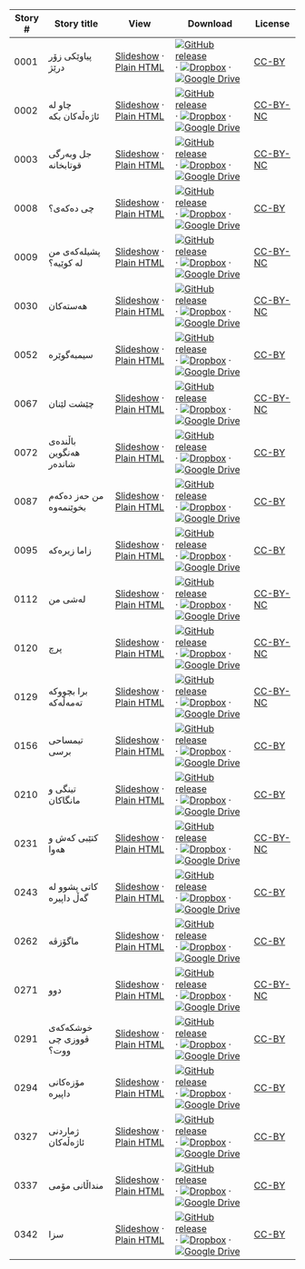 Story # | Story title | View | Download | License
-------- | -----------  |:-------:| ---------------- | -------
0001 | پیاوێكی زۆر درێژ | <a href="https://global-asp.github.io/stories/ckb/0001_پیاوێكی-زۆر-درێژ_slides.html" target="_blank">Slideshow</a> · [Plain HTML](https://global-asp.github.io/stories/ckb/0001_پیاوێكی-زۆر-درێژ.html) | [![GitHub release](https://cloud.githubusercontent.com/assets/9295750/9483128/0e089e5e-4b51-11e5-98ca-6da5cef156a7.png "GitHub release")]() · [![Dropbox](https://cloud.githubusercontent.com/assets/9295750/10150606/3f5ae2dc-65f5-11e5-8f63-841c51cc1cde.png "Dropbox")]() · [![Google Drive](https://cloud.githubusercontent.com/assets/9295750/9473522/1d6fdde4-4b10-11e5-98f5-aa6c6b04a08e.png "Google Drive")]() | [CC-BY](https://creativecommons.org/licenses/by/3.0/)
0002 | چاو لە ئاژەڵەكان بكە | <a href="https://global-asp.github.io/stories/ckb/0002_چاو-لە-ئاژەڵەكان-بكە_slides.html" target="_blank">Slideshow</a> · [Plain HTML](https://global-asp.github.io/stories/ckb/0002_چاو-لە-ئاژەڵەكان-بكە.html) | [![GitHub release](https://cloud.githubusercontent.com/assets/9295750/9483128/0e089e5e-4b51-11e5-98ca-6da5cef156a7.png "GitHub release")]() · [![Dropbox](https://cloud.githubusercontent.com/assets/9295750/10150606/3f5ae2dc-65f5-11e5-8f63-841c51cc1cde.png "Dropbox")]() · [![Google Drive](https://cloud.githubusercontent.com/assets/9295750/9473522/1d6fdde4-4b10-11e5-98f5-aa6c6b04a08e.png "Google Drive")]() | [CC-BY-NC](http://creativecommons.org/licenses/by-nc/3.0/)
0003 | جل وبەرگی قوتابخانە | <a href="https://global-asp.github.io/stories/ckb/0003_جل-وبەرگی-قوتابخانە_slides.html" target="_blank">Slideshow</a> · [Plain HTML](https://global-asp.github.io/stories/ckb/0003_جل-وبەرگی-قوتابخانە.html) | [![GitHub release](https://cloud.githubusercontent.com/assets/9295750/9483128/0e089e5e-4b51-11e5-98ca-6da5cef156a7.png "GitHub release")]() · [![Dropbox](https://cloud.githubusercontent.com/assets/9295750/10150606/3f5ae2dc-65f5-11e5-8f63-841c51cc1cde.png "Dropbox")]() · [![Google Drive](https://cloud.githubusercontent.com/assets/9295750/9473522/1d6fdde4-4b10-11e5-98f5-aa6c6b04a08e.png "Google Drive")]() | [CC-BY-NC](http://creativecommons.org/licenses/by-nc/3.0/)
0008 | چی دەكەی؟ | <a href="https://global-asp.github.io/stories/ckb/0008_چی-دەكەی؟_slides.html" target="_blank">Slideshow</a> · [Plain HTML](https://global-asp.github.io/stories/ckb/0008_چی-دەكەی؟.html) | [![GitHub release](https://cloud.githubusercontent.com/assets/9295750/9483128/0e089e5e-4b51-11e5-98ca-6da5cef156a7.png "GitHub release")]() · [![Dropbox](https://cloud.githubusercontent.com/assets/9295750/10150606/3f5ae2dc-65f5-11e5-8f63-841c51cc1cde.png "Dropbox")]() · [![Google Drive](https://cloud.githubusercontent.com/assets/9295750/9473522/1d6fdde4-4b10-11e5-98f5-aa6c6b04a08e.png "Google Drive")]() | [CC-BY](https://creativecommons.org/licenses/by/3.0/)
0009 | پشیلەكەی من لە كوێیە؟ | <a href="https://global-asp.github.io/stories/ckb/0009_پشیلەكەی-من-لە-كوێیە؟_slides.html" target="_blank">Slideshow</a> · [Plain HTML](https://global-asp.github.io/stories/ckb/0009_پشیلەكەی-من-لە-كوێیە؟.html) | [![GitHub release](https://cloud.githubusercontent.com/assets/9295750/9483128/0e089e5e-4b51-11e5-98ca-6da5cef156a7.png "GitHub release")]() · [![Dropbox](https://cloud.githubusercontent.com/assets/9295750/10150606/3f5ae2dc-65f5-11e5-8f63-841c51cc1cde.png "Dropbox")]() · [![Google Drive](https://cloud.githubusercontent.com/assets/9295750/9473522/1d6fdde4-4b10-11e5-98f5-aa6c6b04a08e.png "Google Drive")]() | [CC-BY-NC](http://creativecommons.org/licenses/by-nc/3.0/)
0030 | هەستەكان | <a href="https://global-asp.github.io/stories/ckb/0030_هەستەكان_slides.html" target="_blank">Slideshow</a> · [Plain HTML](https://global-asp.github.io/stories/ckb/0030_هەستەكان.html) | [![GitHub release](https://cloud.githubusercontent.com/assets/9295750/9483128/0e089e5e-4b51-11e5-98ca-6da5cef156a7.png "GitHub release")]() · [![Dropbox](https://cloud.githubusercontent.com/assets/9295750/10150606/3f5ae2dc-65f5-11e5-8f63-841c51cc1cde.png "Dropbox")]() · [![Google Drive](https://cloud.githubusercontent.com/assets/9295750/9473522/1d6fdde4-4b10-11e5-98f5-aa6c6b04a08e.png "Google Drive")]() | [CC-BY-NC](http://creativecommons.org/licenses/by-nc/3.0/)
0052 | سیمبەگوێرە | <a href="https://global-asp.github.io/stories/ckb/0052_سیمبەگوێرە_slides.html" target="_blank">Slideshow</a> · [Plain HTML](https://global-asp.github.io/stories/ckb/0052_سیمبەگوێرە.html) | [![GitHub release](https://cloud.githubusercontent.com/assets/9295750/9483128/0e089e5e-4b51-11e5-98ca-6da5cef156a7.png "GitHub release")]() · [![Dropbox](https://cloud.githubusercontent.com/assets/9295750/10150606/3f5ae2dc-65f5-11e5-8f63-841c51cc1cde.png "Dropbox")]() · [![Google Drive](https://cloud.githubusercontent.com/assets/9295750/9473522/1d6fdde4-4b10-11e5-98f5-aa6c6b04a08e.png "Google Drive")]() | [CC-BY](https://creativecommons.org/licenses/by/3.0/)
0067 | چێشت لێنان | <a href="https://global-asp.github.io/stories/ckb/0067_چێشت-لێنان_slides.html" target="_blank">Slideshow</a> · [Plain HTML](https://global-asp.github.io/stories/ckb/0067_چێشت-لێنان.html) | [![GitHub release](https://cloud.githubusercontent.com/assets/9295750/9483128/0e089e5e-4b51-11e5-98ca-6da5cef156a7.png "GitHub release")]() · [![Dropbox](https://cloud.githubusercontent.com/assets/9295750/10150606/3f5ae2dc-65f5-11e5-8f63-841c51cc1cde.png "Dropbox")]() · [![Google Drive](https://cloud.githubusercontent.com/assets/9295750/9473522/1d6fdde4-4b10-11e5-98f5-aa6c6b04a08e.png "Google Drive")]() | [CC-BY-NC](http://creativecommons.org/licenses/by-nc/3.0/)
0072 | باڵندەی هەنگوین شاندەر | <a href="https://global-asp.github.io/stories/ckb/0072_باڵندەی-هەنگوین-شاندەر_slides.html" target="_blank">Slideshow</a> · [Plain HTML](https://global-asp.github.io/stories/ckb/0072_باڵندەی-هەنگوین-شاندەر.html) | [![GitHub release](https://cloud.githubusercontent.com/assets/9295750/9483128/0e089e5e-4b51-11e5-98ca-6da5cef156a7.png "GitHub release")]() · [![Dropbox](https://cloud.githubusercontent.com/assets/9295750/10150606/3f5ae2dc-65f5-11e5-8f63-841c51cc1cde.png "Dropbox")]() · [![Google Drive](https://cloud.githubusercontent.com/assets/9295750/9473522/1d6fdde4-4b10-11e5-98f5-aa6c6b04a08e.png "Google Drive")]() | [CC-BY](https://creativecommons.org/licenses/by/3.0/)
0087 | من حەز دەكەم بخوێنمەوە | <a href="https://global-asp.github.io/stories/ckb/0087_من-حەز-دەكەم-بخوێنمەوە_slides.html" target="_blank">Slideshow</a> · [Plain HTML](https://global-asp.github.io/stories/ckb/0087_من-حەز-دەكەم-بخوێنمەوە.html) | [![GitHub release](https://cloud.githubusercontent.com/assets/9295750/9483128/0e089e5e-4b51-11e5-98ca-6da5cef156a7.png "GitHub release")]() · [![Dropbox](https://cloud.githubusercontent.com/assets/9295750/10150606/3f5ae2dc-65f5-11e5-8f63-841c51cc1cde.png "Dropbox")]() · [![Google Drive](https://cloud.githubusercontent.com/assets/9295750/9473522/1d6fdde4-4b10-11e5-98f5-aa6c6b04a08e.png "Google Drive")]() | [CC-BY](https://creativecommons.org/licenses/by/3.0/)
0095 | زاما زیرەكە | <a href="https://global-asp.github.io/stories/ckb/0095_زاما-زیرەكە_slides.html" target="_blank">Slideshow</a> · [Plain HTML](https://global-asp.github.io/stories/ckb/0095_زاما-زیرەكە.html) | [![GitHub release](https://cloud.githubusercontent.com/assets/9295750/9483128/0e089e5e-4b51-11e5-98ca-6da5cef156a7.png "GitHub release")]() · [![Dropbox](https://cloud.githubusercontent.com/assets/9295750/10150606/3f5ae2dc-65f5-11e5-8f63-841c51cc1cde.png "Dropbox")]() · [![Google Drive](https://cloud.githubusercontent.com/assets/9295750/9473522/1d6fdde4-4b10-11e5-98f5-aa6c6b04a08e.png "Google Drive")]() | [CC-BY](https://creativecommons.org/licenses/by/3.0/)
0112 | لەشی من | <a href="https://global-asp.github.io/stories/ckb/0112_لەشی-من_slides.html" target="_blank">Slideshow</a> · [Plain HTML](https://global-asp.github.io/stories/ckb/0112_لەشی-من.html) | [![GitHub release](https://cloud.githubusercontent.com/assets/9295750/9483128/0e089e5e-4b51-11e5-98ca-6da5cef156a7.png "GitHub release")]() · [![Dropbox](https://cloud.githubusercontent.com/assets/9295750/10150606/3f5ae2dc-65f5-11e5-8f63-841c51cc1cde.png "Dropbox")]() · [![Google Drive](https://cloud.githubusercontent.com/assets/9295750/9473522/1d6fdde4-4b10-11e5-98f5-aa6c6b04a08e.png "Google Drive")]() | [CC-BY-NC](http://creativecommons.org/licenses/by-nc/3.0/)
0120 | پرچ | <a href="https://global-asp.github.io/stories/ckb/0120_پرچ_slides.html" target="_blank">Slideshow</a> · [Plain HTML](https://global-asp.github.io/stories/ckb/0120_پرچ.html) | [![GitHub release](https://cloud.githubusercontent.com/assets/9295750/9483128/0e089e5e-4b51-11e5-98ca-6da5cef156a7.png "GitHub release")]() · [![Dropbox](https://cloud.githubusercontent.com/assets/9295750/10150606/3f5ae2dc-65f5-11e5-8f63-841c51cc1cde.png "Dropbox")]() · [![Google Drive](https://cloud.githubusercontent.com/assets/9295750/9473522/1d6fdde4-4b10-11e5-98f5-aa6c6b04a08e.png "Google Drive")]() | [CC-BY-NC](http://creativecommons.org/licenses/by-nc/3.0/)
0129 | برا بچووكە تەمەڵەكە | <a href="https://global-asp.github.io/stories/ckb/0129_برا-بچووكە-تەمەڵەكە_slides.html" target="_blank">Slideshow</a> · [Plain HTML](https://global-asp.github.io/stories/ckb/0129_برا-بچووكە-تەمەڵەكە.html) | [![GitHub release](https://cloud.githubusercontent.com/assets/9295750/9483128/0e089e5e-4b51-11e5-98ca-6da5cef156a7.png "GitHub release")]() · [![Dropbox](https://cloud.githubusercontent.com/assets/9295750/10150606/3f5ae2dc-65f5-11e5-8f63-841c51cc1cde.png "Dropbox")]() · [![Google Drive](https://cloud.githubusercontent.com/assets/9295750/9473522/1d6fdde4-4b10-11e5-98f5-aa6c6b04a08e.png "Google Drive")]() | [CC-BY-NC](http://creativecommons.org/licenses/by-nc/3.0/)
0156 | تیمساحی برسی | <a href="https://global-asp.github.io/stories/ckb/0156_تیمساحی-برسی_slides.html" target="_blank">Slideshow</a> · [Plain HTML](https://global-asp.github.io/stories/ckb/0156_تیمساحی-برسی.html) | [![GitHub release](https://cloud.githubusercontent.com/assets/9295750/9483128/0e089e5e-4b51-11e5-98ca-6da5cef156a7.png "GitHub release")]() · [![Dropbox](https://cloud.githubusercontent.com/assets/9295750/10150606/3f5ae2dc-65f5-11e5-8f63-841c51cc1cde.png "Dropbox")]() · [![Google Drive](https://cloud.githubusercontent.com/assets/9295750/9473522/1d6fdde4-4b10-11e5-98f5-aa6c6b04a08e.png "Google Drive")]() | [CC-BY](https://creativecommons.org/licenses/by/3.0/)
0210 | تینگی و مانگاكان | <a href="https://global-asp.github.io/stories/ckb/0210_تینگی-و-مانگاكان_slides.html" target="_blank">Slideshow</a> · [Plain HTML](https://global-asp.github.io/stories/ckb/0210_تینگی-و-مانگاكان.html) | [![GitHub release](https://cloud.githubusercontent.com/assets/9295750/9483128/0e089e5e-4b51-11e5-98ca-6da5cef156a7.png "GitHub release")]() · [![Dropbox](https://cloud.githubusercontent.com/assets/9295750/10150606/3f5ae2dc-65f5-11e5-8f63-841c51cc1cde.png "Dropbox")]() · [![Google Drive](https://cloud.githubusercontent.com/assets/9295750/9473522/1d6fdde4-4b10-11e5-98f5-aa6c6b04a08e.png "Google Drive")]() | [CC-BY](https://creativecommons.org/licenses/by/3.0/)
0231 | كتێبی كەش و هەوا | <a href="https://global-asp.github.io/stories/ckb/0231_كتێبی-كەش-و-هەوا_slides.html" target="_blank">Slideshow</a> · [Plain HTML](https://global-asp.github.io/stories/ckb/0231_كتێبی-كەش-و-هەوا.html) | [![GitHub release](https://cloud.githubusercontent.com/assets/9295750/9483128/0e089e5e-4b51-11e5-98ca-6da5cef156a7.png "GitHub release")]() · [![Dropbox](https://cloud.githubusercontent.com/assets/9295750/10150606/3f5ae2dc-65f5-11e5-8f63-841c51cc1cde.png "Dropbox")]() · [![Google Drive](https://cloud.githubusercontent.com/assets/9295750/9473522/1d6fdde4-4b10-11e5-98f5-aa6c6b04a08e.png "Google Drive")]() | [CC-BY-NC](http://creativecommons.org/licenses/by-nc/3.0/)
0243 | كاتی پشوو لە گەڵ داپیرە | <a href="https://global-asp.github.io/stories/ckb/0243_كاتی-پشوو-لە-گەڵ--داپیرە_slides.html" target="_blank">Slideshow</a> · [Plain HTML](https://global-asp.github.io/stories/ckb/0243_كاتی-پشوو-لە-گەڵ--داپیرە.html) | [![GitHub release](https://cloud.githubusercontent.com/assets/9295750/9483128/0e089e5e-4b51-11e5-98ca-6da5cef156a7.png "GitHub release")]() · [![Dropbox](https://cloud.githubusercontent.com/assets/9295750/10150606/3f5ae2dc-65f5-11e5-8f63-841c51cc1cde.png "Dropbox")]() · [![Google Drive](https://cloud.githubusercontent.com/assets/9295750/9473522/1d6fdde4-4b10-11e5-98f5-aa6c6b04a08e.png "Google Drive")]() | [CC-BY](https://creativecommons.org/licenses/by/3.0/)
0262 | ماگۆزڤە | <a href="https://global-asp.github.io/stories/ckb/0262_ماگۆزڤە_slides.html" target="_blank">Slideshow</a> · [Plain HTML](https://global-asp.github.io/stories/ckb/0262_ماگۆزڤە.html) | [![GitHub release](https://cloud.githubusercontent.com/assets/9295750/9483128/0e089e5e-4b51-11e5-98ca-6da5cef156a7.png "GitHub release")]() · [![Dropbox](https://cloud.githubusercontent.com/assets/9295750/10150606/3f5ae2dc-65f5-11e5-8f63-841c51cc1cde.png "Dropbox")]() · [![Google Drive](https://cloud.githubusercontent.com/assets/9295750/9473522/1d6fdde4-4b10-11e5-98f5-aa6c6b04a08e.png "Google Drive")]() | [CC-BY](https://creativecommons.org/licenses/by/3.0/)
0271 | دوو | <a href="https://global-asp.github.io/stories/ckb/0271_دوو_slides.html" target="_blank">Slideshow</a> · [Plain HTML](https://global-asp.github.io/stories/ckb/0271_دوو.html) | [![GitHub release](https://cloud.githubusercontent.com/assets/9295750/9483128/0e089e5e-4b51-11e5-98ca-6da5cef156a7.png "GitHub release")]() · [![Dropbox](https://cloud.githubusercontent.com/assets/9295750/10150606/3f5ae2dc-65f5-11e5-8f63-841c51cc1cde.png "Dropbox")]() · [![Google Drive](https://cloud.githubusercontent.com/assets/9295750/9473522/1d6fdde4-4b10-11e5-98f5-aa6c6b04a08e.png "Google Drive")]() | [CC-BY-NC](http://creativecommons.org/licenses/by-nc/3.0/)
0291 | خوشكەكەی ڤووزی چی ووت؟ | <a href="https://global-asp.github.io/stories/ckb/0291_خوشكەكەی-ڤووزی-چی-ووت؟_slides.html" target="_blank">Slideshow</a> · [Plain HTML](https://global-asp.github.io/stories/ckb/0291_خوشكەكەی-ڤووزی-چی-ووت؟.html) | [![GitHub release](https://cloud.githubusercontent.com/assets/9295750/9483128/0e089e5e-4b51-11e5-98ca-6da5cef156a7.png "GitHub release")]() · [![Dropbox](https://cloud.githubusercontent.com/assets/9295750/10150606/3f5ae2dc-65f5-11e5-8f63-841c51cc1cde.png "Dropbox")]() · [![Google Drive](https://cloud.githubusercontent.com/assets/9295750/9473522/1d6fdde4-4b10-11e5-98f5-aa6c6b04a08e.png "Google Drive")]() | [CC-BY](https://creativecommons.org/licenses/by/3.0/)
0294 | مۆزەكانی داپیرە | <a href="https://global-asp.github.io/stories/ckb/0294_مۆزەكانی-داپیرە_slides.html" target="_blank">Slideshow</a> · [Plain HTML](https://global-asp.github.io/stories/ckb/0294_مۆزەكانی-داپیرە.html) | [![GitHub release](https://cloud.githubusercontent.com/assets/9295750/9483128/0e089e5e-4b51-11e5-98ca-6da5cef156a7.png "GitHub release")]() · [![Dropbox](https://cloud.githubusercontent.com/assets/9295750/10150606/3f5ae2dc-65f5-11e5-8f63-841c51cc1cde.png "Dropbox")]() · [![Google Drive](https://cloud.githubusercontent.com/assets/9295750/9473522/1d6fdde4-4b10-11e5-98f5-aa6c6b04a08e.png "Google Drive")]() | [CC-BY](https://creativecommons.org/licenses/by/3.0/)
0327 | ژماردنی ئاژەڵەكان | <a href="https://global-asp.github.io/stories/ckb/0327_ژماردنی-ئاژەڵەكان_slides.html" target="_blank">Slideshow</a> · [Plain HTML](https://global-asp.github.io/stories/ckb/0327_ژماردنی-ئاژەڵەكان.html) | [![GitHub release](https://cloud.githubusercontent.com/assets/9295750/9483128/0e089e5e-4b51-11e5-98ca-6da5cef156a7.png "GitHub release")]() · [![Dropbox](https://cloud.githubusercontent.com/assets/9295750/10150606/3f5ae2dc-65f5-11e5-8f63-841c51cc1cde.png "Dropbox")]() · [![Google Drive](https://cloud.githubusercontent.com/assets/9295750/9473522/1d6fdde4-4b10-11e5-98f5-aa6c6b04a08e.png "Google Drive")]() | [CC-BY](https://creativecommons.org/licenses/by/3.0/)
0337 | منداڵانی مۆمی | <a href="https://global-asp.github.io/stories/ckb/0337_منداڵانی-مۆمی_slides.html" target="_blank">Slideshow</a> · [Plain HTML](https://global-asp.github.io/stories/ckb/0337_منداڵانی-مۆمی.html) | [![GitHub release](https://cloud.githubusercontent.com/assets/9295750/9483128/0e089e5e-4b51-11e5-98ca-6da5cef156a7.png "GitHub release")]() · [![Dropbox](https://cloud.githubusercontent.com/assets/9295750/10150606/3f5ae2dc-65f5-11e5-8f63-841c51cc1cde.png "Dropbox")]() · [![Google Drive](https://cloud.githubusercontent.com/assets/9295750/9473522/1d6fdde4-4b10-11e5-98f5-aa6c6b04a08e.png "Google Drive")]() | [CC-BY](https://creativecommons.org/licenses/by/3.0/)
0342 | سزا | <a href="https://global-asp.github.io/stories/ckb/0342_سزا_slides.html" target="_blank">Slideshow</a> · [Plain HTML](https://global-asp.github.io/stories/ckb/0342_سزا.html) | [![GitHub release](https://cloud.githubusercontent.com/assets/9295750/9483128/0e089e5e-4b51-11e5-98ca-6da5cef156a7.png "GitHub release")]() · [![Dropbox](https://cloud.githubusercontent.com/assets/9295750/10150606/3f5ae2dc-65f5-11e5-8f63-841c51cc1cde.png "Dropbox")]() · [![Google Drive](https://cloud.githubusercontent.com/assets/9295750/9473522/1d6fdde4-4b10-11e5-98f5-aa6c6b04a08e.png "Google Drive")]() | [CC-BY](https://creativecommons.org/licenses/by/3.0/)
